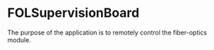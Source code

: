 # FOLSupervisionBoard
The purpose of the application is to remotely control the fiber-optics module.
